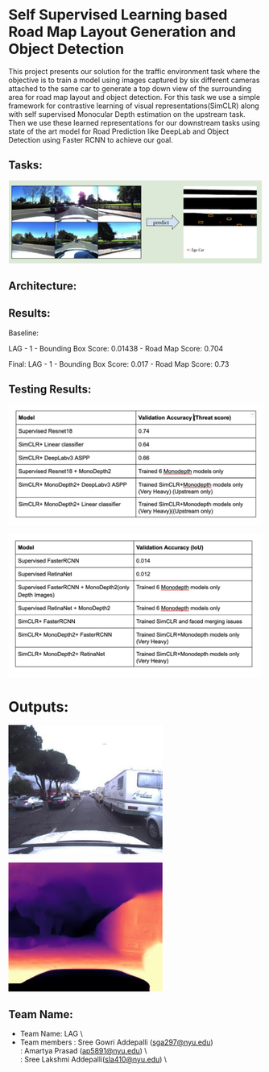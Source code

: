 # Self Supervised Learning based Road Map Layout Generation and Object Detection

This project presents our solution for the traffic environment task where the objective is to train a model using images captured by six different cameras attached to the same car to generate a top down view of the surrounding area for road map layout and object detection. For this task we use a simple framework for contrastive learning of visual representations(SimCLR) along with self supervised Monocular Depth estimation on the upstream task. Then we use these learned representations for our downstream tasks using state of the art model for Road Prediction like DeepLab and Object Detection using Faster RCNN to achieve our goal.

## Tasks:

![Road Map Accuracy](images/Task.png)


## Architecture:


## Results:
Baseline:

LAG - 1 - Bounding Box Score: 0.01438 - Road Map Score: 0.704

Final:
LAG - 1 - Bounding Box Score: 0.017 - Road Map Score: 0.73

## Testing Results:

![Road Map Accuracy](images/Result_Road_map.png)

![Road Map Accuracy](images/object%20detection.png)

# Outputs:

![Road Map Accuracy](/images/OriginalImage.jpg)

![Road Map Accuracy](images/DepthImage.jpg)

## Team Name:
+ Team Name: LAG \
+ Team members : Sree Gowri Addepalli (sga297@nyu.edu) \
             : Amartya Prasad (ap5891@nyu.edu)    \          
             : Sree Lakshmi Addepalli(sla410@nyu.edu) \






